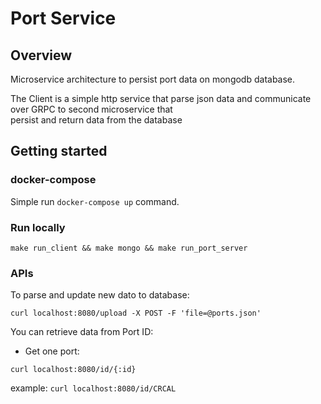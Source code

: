 # Port Service

## Overview

Microservice architecture to persist port data on mongodb database.

The Client is a simple http service that parse json data and communicate over GRPC to second microservice that  
persist and return data from the database 

## Getting started

### docker-compose

Simple run ```docker-compose up``` command.

### Run locally

```make run_client && make mongo && make run_port_server```

### APIs

To parse and update new dato to database:

```curl localhost:8080/upload -X POST -F 'file=@ports.json'```

You can retrieve data from Port ID:

- Get one port:

```curl localhost:8080/id/{:id}```  

example: ```curl localhost:8080/id/CRCAL```



